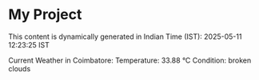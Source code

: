 # My Project

This content is dynamically generated in Indian Time (IST): 2025-05-11 12:23:25 IST


Current Weather in Coimbatore:
Temperature: 33.88 °C
Condition: broken clouds
